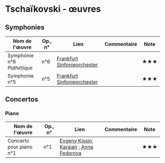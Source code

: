 # Tschaïkovski - œuvres  

<!--|Nom de l'œuvre| Op., n° | Lien | Commentaire | Note|
|--------|----|-------|---------|----|
|        |     |   | <youtu.be/...>   |  ★|-->

## Symphonies

|Nom de l'œuvre| Op., n° | Lien | Commentaire | Note|
|--------|----|-------|---------|----|
|Symphonie n°6 *Pathétique*|  n°6|[Frankfurt Sinfonieorchester](https://youtu.be/SVnF3x44rvU?t=43)   |  | ★★★|
|Symphonie n°5|  n°5|[Frankfurt Sinfonieorchester](https://youtu.be/a_B02BZp-5Y?t=27)   |  | ★★★|

## Concertos

### Piano

|Nom de l'œuvre| Op., n° | Lien | Commentaire | Note|
|--------|----|-------|---------|----|
|Concerto pour piano n°1|  n°1|[Evgeny Kissin, Karajan](https://youtu.be/2ak5l3y0Bzc?t=34) ; [Anna Fedorova](https://youtu.be/hNfpMRSCFPE?t=3)   |  | ★★★|

<!-- ### Concertos pour violon -->
<!-- ### Concertos pour violoncelle -->
<!-- ### Concertos pour clarinette -->

<!-- ## Instrument seul -->
<!-- ### Piano -->
<!-- ### Orgue -->
<!-- ### Violon -->
<!-- ### Violoncelle -->